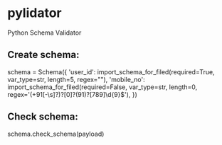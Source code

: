 # pylidator
Python Schema Validator

## Create schema:

schema = Schema({
    'user_id': import_schema_for_filed(required=True, var_type=str, length=5, regex=""),
    'mobile_no': import_schema_for_filed(required=False, var_type=str, length=0, regex='(\+91[\-\s]?)?[0]?(91)?[789]\d{9}$'),
})

## Check schema:

schema.check_schema(payload)
